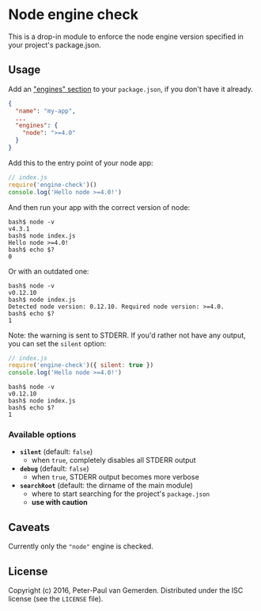 # Node engine check

This is a drop-in module to enforce the node engine version specified in your
project's package.json.

## Usage

Add an ["engines" section](https://docs.npmjs.com/files/package.json#engines)
to your `package.json`, if you don't have it already.

```json
{
  "name": "my-app",
  ...
  "engines": {
    "node": ">=4.0"
  }
}
```

Add this to the entry point of your node app:

```javascript
// index.js
require('engine-check')()
console.log('Hello node >=4.0!')
```

And then run your app with the correct version of node:

```text
bash$ node -v
v4.3.1
bash$ node index.js
Hello node >=4.0!
bash$ echo $?
0
```

Or with an outdated one:

```text
bash$ node -v
v0.12.10
bash$ node index.js
Detected node version: 0.12.10. Required node version: >=4.0.
bash$ echo $?
1
```

Note: the warning is sent to STDERR. If you'd rather not have any output, you
can set the `silent` option:

```javascript
// index.js
require('engine-check')({ silent: true })
console.log('Hello node >=4.0!')
```

```text
bash$ node -v
v0.12.10
bash$ node index.js
bash$ echo $?
1
```


### Available options

- **`silent`** (default: `false`)
  - when `true`, completely disables all STDERR output
- **`debug`** (default: `false`)
  - when `true`, STDERR output becomes more verbose
- **`searchRoot`** (default: the dirname of the main module)
  - where to start searching for the project's `package.json`
  - **use with caution**

## Caveats

Currently only the `"node"` engine is checked.

## License

Copyright (c) 2016, Peter-Paul van Gemerden.
Distributed under the ISC license (see the `LICENSE` file).
